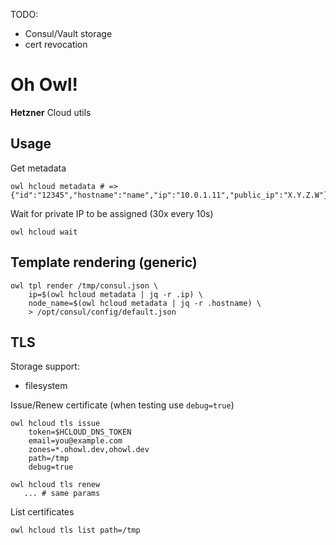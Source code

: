 TODO:
- Consul/Vault storage
- cert revocation

# Oh Owl!

**Hetzner** Cloud utils

## Usage

Get metadata
```
owl hcloud metadata # => {"id":"12345","hostname":"name","ip":"10.0.1.11","public_ip":"X.Y.Z.W"}
```

Wait for private IP to be assigned (30x every 10s)
```
owl hcloud wait
```

## Template rendering (generic)

```
owl tpl render /tmp/consul.json \
    ip=$(owl hcloud metadata | jq -r .ip) \
    node_name=$(owl hcloud metadata | jq -r .hostname) \
    > /opt/consul/config/default.json
```

## TLS

Storage support:
- filesystem

Issue/Renew certificate (when testing use `debug=true`)
```
owl hcloud tls issue
    token=$HCLOUD_DNS_TOKEN
    email=you@example.com
    zones=*.ohowl.dev,ohowl.dev
    path=/tmp
    debug=true

owl hcloud tls renew
   ... # same params
```

List certificates
```
owl hcloud tls list path=/tmp
```
